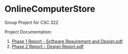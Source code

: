 # OnlineComputerStore
Group Project for CSC 322


Project Documentation:

1. [Phase 1 Report - Software Requirement and Design.pdf](https://github.com/PaHenriquez/ComputerStore/files/6387820/Phase.1.Report.-.Software.Requirement.and.Design.pdf)
2. [Phase 2 Report - Design Report.pdf](https://github.com/PaHenriquez/ComputerStore/files/6387822/Phase.2.Report.-.Design.Report.pdf)

